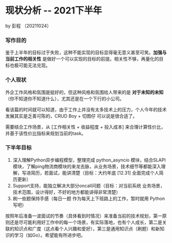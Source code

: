 # 现状分析 -- 2021下半年

by 彭程 （20211024）

### **写作目的**

鉴于上半年的目标过于失败，这种不能实现的目标显得毫无意义甚至可笑。**加强与当前工作的相关性** 是做好一个可以实现的目标的前提。相关性不够，再量化的目标也极可能无法兑现。

### **个人现状**

外企工作风格和氛围是挺好的，但这种风格和氛围给人带来的是 **对于未知的未知**（你不知道你不知道什么），尤其还是在一个下行的小公司。

看该篇的时间就可以知道，由于工作上并没有太多技术上的压力，个人今年的技术发展其实是乏善可陈的，CRUD Boy + 切图仔 可以说是很合适了。

需要结合工作场景，从 [工作相关性 + 收益程度 + 投入成本] 来合理计算性价比，并基于该性价比指标来规划当前的task。

### **下半年目标**

1. 深入理解Python异步编程模型，整理完成 python_asyncio 模块，结合SLAPI模块，了解ping物流商模块的来龙去脉，从业务场景，技术细节等都能深入理解，写进简历，若面试，能讲清楚（目标：大约年底 [12.31] 全面完成个人简历更新）
2. Support支持，能独立解决大部分oncall问题（目标：对当前系统 业务场景，技术范围，设计得好，不好的地方都能讲得非常清楚）
3. 刷一些题保持手感（每日一题 作为每天上下班路上的工作，暂时就用 Python 写吧）

按照年后准备一波面试的节奏（具体看到时情况）来准备当前的技术规划，第一原则还是尽可能利用好工作中的每一个场景，有实际落地，也有个人成长，第二是关联的知识点和广度（这点看个人兴趣和爱好），第三是通用知识点（刷题）和新知识的学习（如Go）。希望能有所进步吧。
